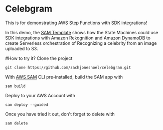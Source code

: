# Celebgram
This is for demonstrating AWS Step Functions with SDK integrations!

In this demo, the [SAM Template](./template.yaml) shows how the State Machines could use SDK integrations with Amazon Rekognition and Amazon DynamoDB to create Serverless orchestration of Recognizing a celebrity from an image uploaded to S3.

#How to try it?
Clone the project 
```
git clone https://github.com/zachjonesnoel/celebgram.git
```

With [AWS SAM](https://aws.amazon.com/serverless/sam/) CLI pre-installed, build the SAM app with 
```
sam build
```

Deploy to your AWS Account with 
```
sam deploy --guided
```

Once you have tried it out, don't forget to delete with 
```
sam delete
```
